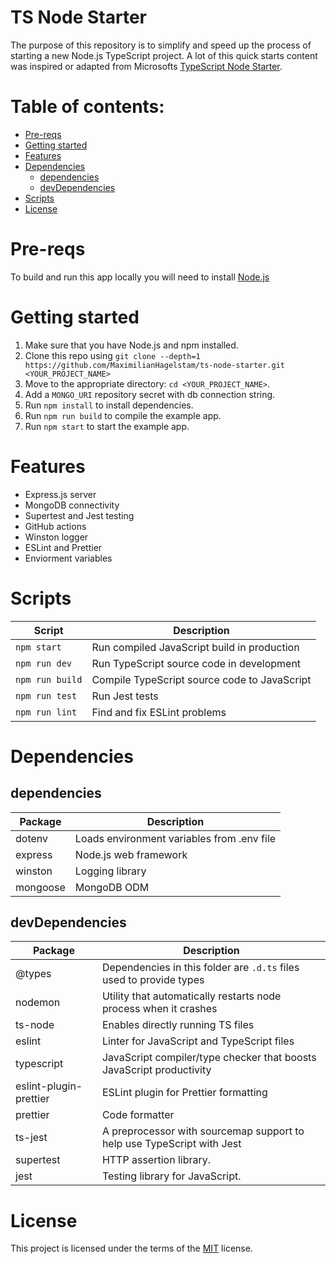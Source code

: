 # TS Node Starter

The purpose of this repository is to simplify and speed up the process of starting a new Node.js TypeScript project. A lot of this quick starts content was inspired or adapted from Microsofts [TypeScript Node Starter](https://github.com/microsoft/TypeScript-Node-Starter/).

# Table of contents:

- [Pre-reqs](#pre-reqs)
- [Getting started](#getting-started)
- [Features](#features)
- [Dependencies](#dependencies)
  - [dependencies](#dependencies)
  - [devDependencies](#devdependencies)
- [Scripts](#scripts)
- [License](#license)

# Pre-reqs

To build and run this app locally you will need to install [Node.js](https://nodejs.org/en/)

# Getting started

1.  Make sure that you have Node.js and npm installed.
2.  Clone this repo using `git clone --depth=1 https://github.com/MaximilianHagelstam/ts-node-starter.git <YOUR_PROJECT_NAME>`
3.  Move to the appropriate directory: `cd <YOUR_PROJECT_NAME>`.
4.  Add a `MONGO_URI` repository secret with db connection string.
5.  Run `npm install` to install dependencies.
6.  Run `npm run build` to compile the example app.
7.  Run `npm start` to start the example app.

# Features

- Express.js server
- MongoDB connectivity
- Supertest and Jest testing
- GitHub actions
- Winston logger
- ESLint and Prettier
- Enviorment variables

# Scripts

| Script          | Description                                  |
| --------------- | -------------------------------------------- |
| `npm start`     | Run compiled JavaScript build in production  |
| `npm run dev`   | Run TypeScript source code in development    |
| `npm run build` | Compile TypeScript source code to JavaScript |
| `npm run test`  | Run Jest tests                               |
| `npm run lint`  | Find and fix ESLint problems                 |

# Dependencies

## dependencies

| Package  | Description                                |
| -------- | ------------------------------------------ |
| dotenv   | Loads environment variables from .env file |
| express  | Node.js web framework                      |
| winston  | Logging library                            |
| mongoose | MongoDB ODM                                |

## devDependencies

| Package                | Description                                                            |
| ---------------------- | ---------------------------------------------------------------------- |
| @types                 | Dependencies in this folder are `.d.ts` files used to provide types    |
| nodemon                | Utility that automatically restarts node process when it crashes       |
| ts-node                | Enables directly running TS files                                      |
| eslint                 | Linter for JavaScript and TypeScript files                             |
| typescript             | JavaScript compiler/type checker that boosts JavaScript productivity   |
| eslint-plugin-prettier | ESLint plugin for Prettier formatting                                  |
| prettier               | Code formatter                                                         |
| ts-jest                | A preprocessor with sourcemap support to help use TypeScript with Jest |
| supertest              | HTTP assertion library.                                                |
| jest                   | Testing library for JavaScript.                                        |

# License

This project is licensed under the terms of the [MIT](https://choosealicense.com/licenses/mit/) license.
